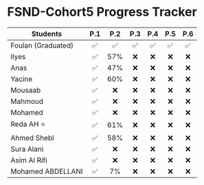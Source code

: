 # FSND-Cohort5 Progress Tracker

| Students           | P.1 | P.2 | P.3 | P.4 | P.5 | P.6 |
| ------------------ |:---:|:---:|:---:|:---:|:---:|:---:|
| Foulan (Graduated) | ✅   | ✅  | ✅ | ✅ | ✅  | ✅   |
| Ilyes              | ✅   | 57% | ❌ | ❌ | ❌  | ❌   |
| Anas               | ✅   | 47% | ❌ | ❌ | ❌  | ❌   |
| Yacine             | ✅   | 60%  | ❌ | ❌ | ❌  |  ❌   |
| Mousaab            | ✅   | ❌  | ❌ | ❌ | ❌  |  ❌   |
| Mahmoud            | ✅   | ❌  | ❌ | ❌ | ❌  |   ❌  |
| Mohamed            | ✅   | ❌  | ❌ | ❌ | ❌  |  ❌   |
| Reda AH ⭐️         | ✅   | 61% | ❌ | ❌ | ❌  |  ❌   |
| Ahmed Shebl        | ✅   | 58% | ❌ | ❌ | ❌  |   ❌  |
| Sura Alani         | ✅   | ❌  | ❌ | ❌ | ❌  |   ❌  |
| Asim Al Rifi       | ✅   | ❌  | ❌ | ❌ | ❌  |   ❌  |
| Mohamed ABDELLANI  | ✅   | 7%  | ❌ | ❌ | ❌  |   ❌  |
